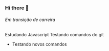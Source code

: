 ### Hi there 👋
###### Em transição de carreira
Estudando Javascript
Testando comandos do git
* Testando novos comandos
